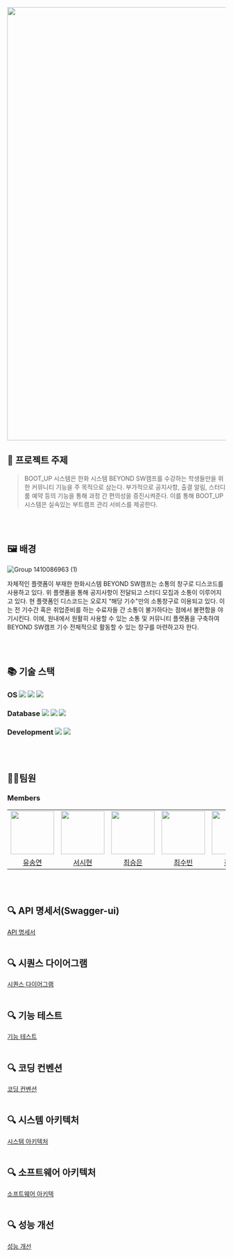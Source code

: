 

<!--

# Dopamines
<h1 align="center">DB 구현 👍</h1>
> [플레이 데이터] 한화시스템 BEYOND SW캠프 / BOOT_UP

-->
<div align="center">
  <img src="https://github.com/beyond-sw-camp/be06-1st-Dopamines-BOOT_UP/assets/125132754/63bb8c42-2a83-42cb-b037-6d42a7d87404"  width="1000px" align="center"/>
</div>


<!--
==============Todo==============

🎬[CI/CD 시연영상](https://www.youtube.com/watch?v=dhMrKTwNI8U&lc=UgzCJR3WxkvsckRyyO94AaABAg&ab_channel=%EB%94%B0%EB%9D%BC%ED%95%98%EB%A9%B4%EC%84%9C%EB%B0%B0%EC%9A%B0%EB%8A%94IT)  
📃[프로젝트 회고록](블로그주소)

-->

## 📌 프로젝트 주제

> BOOT_UP 시스템은 한화 시스템 BEYOND SW캠프를 수강하는 학생들만을 위한 커뮤니티 기능을 주 목적으로 삼는다.
부가적으로 공지사항, 출결 알림, 스터디룸 예약 등의 기능을 통해 과정 간 편의성을 증진시켜준다.
이를 통해 BOOT_UP 시스템은 실속있는 부트캠프 관리 서비스를 제공한다.
<br>
<br>

## 🖼 배경

![Group 1410086963 (1)](https://github.com/beyond-sw-camp/be06-1st-Dopamines-BOOT_UP/assets/138289674/60eb3482-7b86-4de0-9247-98cd5eb6e070)



자체적인 플랫폼이 부재한 한화시스템 BEYOND SW캠프는 소통의 창구로 디스코드를 사용하고 있다. 위 플랫폼을 통해 공지사항이 전달되고  스터디 모집과 소통이 이루어지고 있다.
현 플랫폼인 디스코드는 오로지 “해당 기수"만의 소통창구로 이용되고 있다. 이는 전 기수간 혹은 취업준비를 하는 수료자들 간 소통이  불가하다는 점에서 불편함을 야기시킨다. 이에, 원내에서 원활히 사용할 수 있는 소통 및 커뮤니티 플랫폼을 구축하여 BEYOND SW캠프 기수 전체적으로 활동할 수 있는 창구를 마련하고자 한다.
<br>
<br>


<br>

## 📚 기술 스택
### OS <img src="https://img.shields.io/badge/Linux-FCC624?style=flat&logo=linux&logoColor=black"/> <img src="https://img.shields.io/badge/Vmware-607078?style=flat&logo=Vmware&logoColor=white"/>  <img src="https://img.shields.io/badge/CentOS-262577?style=flat&logo=CentOS&logoColor=white"/> 
### Database <img src="https://img.shields.io/badge/mariaDB-003545?style=flat&logo=mariaDB&logoColor=white"/> <img src="https://img.shields.io/badge/HAPROXY-blue?style=flat&logo=googlepubsub&logoColor=white"/> <img src="https://img.shields.io/badge/Keepalived-FF3E00?style=flat&logo=amazondynamodb&logoColor=white"/>
### Development <img src="https://img.shields.io/badge/springboot-6DB33F?style=flat&logo=springboot&logoColor=white"/> <img src="https://img.shields.io/badge/springsecurity-6DB33F?style=flat&logo=springsecurity&logoColor=white"/>
<br>
<br>


## 🤼‍♂️팀원

### Members
<table>
  <tr>
    <td>
      <a href="https://github.com/syy0O">
        <img src="https://avatars.githubusercontent.com/u/86238720?v=4" width="100" style="max-width: 100%;">
      </a>
    </td>
    <td>
      <a href="https://github.com/SihyunSeo">
        <img src="https://avatars.githubusercontent.com/u/63051137?v=4" width="100" style="max-width: 100%;">
      </a>
    </td>
    <td>
      <a href="https://github.com/xeunnie">
        <img src="https://avatars.githubusercontent.com/u/138289674?v=4" width="100" style="max-width: 100%;">
      </a>
    </td>
    <td>
      <a href="https://github.com/subi930">
        <img src="https://avatars.githubusercontent.com/u/125132754?v=4" width="100" style="max-width: 100%;">
      </a>
    </td>
    <td>
      <a href="https://github.com/706com">
        <img src="https://avatars.githubusercontent.com/u/104816530?v=4" width="100" style="max-width: 100%;">
      </a>
    </td>
  </tr>
  <tr>
    <td align="center">
      <a href="https://github.com/syy0O">유송연</a>
    </td>
    <td align="center">
      <a href="https://github.com/SihyunSeo">서시현</a>
    </td>
    <td align="center">
      <a href="https://github.com/xeunnie">최승은</a>
    </td>
    <td align="center">
      <a href="https://github.com/subi930">최수빈</a>
    </td>
    <td align="center">
      <a href="https://github.com/706com">곽동현</a>
    </td>
  </tr>
</table>
<br>

<!--

Team Leader : 🐯**유철수**

Backend : 🐶 **김철수**

Backend : 🐺 **박철수**

Frontend : 🐱 **이철수**

인공지능 : 🦁 **최철수**

-->
<br>

## 🔍 API 명세서(Swagger-ui)
<a href="https://github.com/beyond-sw-camp/be06-2nd-Dopamines-BOOT_UP/wiki/1.-API-%EB%AA%85%EC%84%B8%EC%84%9C-(Swqgger%E2%80%90ui)">API 명세서</a>
<br><br>

## 🔍 시퀀스 다이어그램
<a href="https://github.com/beyond-sw-camp/be06-2nd-Dopamines-BOOT_UP/wiki/2.-%EC%8B%9C%ED%80%80%EC%8A%A4-%EB%8B%A4%EC%9D%B4%EC%96%B4%EA%B7%B8%EB%9E%A8">시퀀스 다이어그램</a>
<br><br>

## 🔍 기능 테스트
<a href="https://github.com/beyond-sw-camp/be06-2nd-Dopamines-BOOT_UP/wiki/3.-%EA%B8%B0%EB%8A%A5-%ED%85%8C%EC%8A%A4%ED%8A%B8">기능 테스트</a>
<br><br>

## 🔍 코딩 컨벤션
<a href="https://github.com/beyond-sw-camp/be06-2nd-Dopamines-BOOT_UP/wiki/4.-%EC%BD%94%EB%94%A9-%EC%BB%A8%EB%B2%A4%EC%85%98">코딩 컨벤션</a>
<br><br>

## 🔍 시스템 아키텍처
<a href="https://github.com/beyond-sw-camp/be06-2nd-Dopamines-BOOT_UP/wiki/5.-%EC%8B%9C%EC%8A%A4%ED%85%9C-%EC%95%84%ED%82%A4%ED%85%8D%EC%B2%98">시스템 아키텍처</a>
<br><br>

## 🔍 소프트웨어 아키텍처
<a href="https://github.com/beyond-sw-camp/be06-2nd-Dopamines-BOOT_UP/wiki/6.-%EC%86%8C%ED%94%84%ED%8A%B8%EC%9B%A8%EC%96%B4-%EC%95%84%ED%82%A4%ED%85%8D%EC%B2%98">소프트웨어 아키텍</a>
<br><br>

## 🔍 성능 개선
<a href="https://github.com/beyond-sw-camp/be06-2nd-Dopamines-BOOT_UP/wiki/7.-%EC%84%B1%EB%8A%A5-%EA%B0%9C%EC%84%A0">성능 개선</a>
<br><br>

